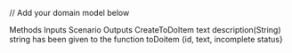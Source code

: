 // Add your domain model below
<!-- - Create a todo item that has an ID, text description, and starts off incomplete -->

Methods                  Inputs                     Scenario                                            Outputs
CreateToDoItem           text description(String)   string has been given to the function               toDoitem
                                                                                                        {id, text, incomplete status}
                                                                                                        